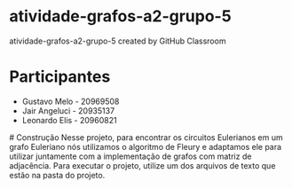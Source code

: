 # atividade-grafos-a2-grupo-5
atividade-grafos-a2-grupo-5 created by GitHub Classroom
# Participantes
<ul>
  <li>Gustavo Melo - 20969508</li>
  <li>Jair Angeluci - 20935137</li>
  <li>Leonardo Elis - 20960821</li>
</ul>
# Construção
Nesse projeto, para encontrar os circuitos Eulerianos em um grafo Euleriano nós utilizamos o algoritmo de Fleury e adaptamos ele para utilizar juntamente com a implementação de grafos com matriz de adjacência. Para executar o projeto, utilize um dos arquivos de texto que estão na pasta do projeto.
